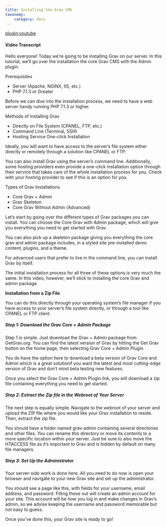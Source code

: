 ```yaml
---
title: Installing the Grav CMS
taxonomy:
    category: docs
---
```


[plugin:youtube](https://www.youtube.com/watch?v=T-3qy6njFAw)

#### Video Transcript

Hello everyone! Today we’re going to be installing Grav on our server. In this tutorial, we’ll go over the installation the core Grav CMS with the Admin plugin.

Prerequisites
* Server (Apache, NGINX, IIS, etc.)
* PHP 7.1.3 or Greater

Before we can dive into the installation process, we need to have a web server handy running PHP 7.1.3 or higher.

Methods of Installing Grav
* Directly on File System (CPANEL, FTP, etc.)
* Command Line (Terminal, SSH)
* Hosting Service One-click Installation

Ideally, you will want to have access to the server’s file system either directly or remotely through a solution like CPANEL or FTP.

You can also install Grav using the server’s command line. Additionally, some hosting providers even provide a one-click installation option through their service that takes care of the whole installation process for you. Check with your hosting provider to see if this is an option for you.

Types of Grav Installations
* Core Grav + Admin
* Grav Skeleton
* Core Grav Without Admin (Advanced)

Let’s start by going over the different types of Grav packages you can install. You can choose the Core Grav with Admin package, which will give you everything you need to get started with Grav.

You can also pick up a skeleton package giving you everything the core grav and admin package includes, in a styled site pre-installed demo content, plugins, and a theme.

For advanced users that prefer to live in the command line, you can install Grav by itself.

The initial installation process for all three of these options is very much the same. In this video, however, we’ll stick to installing the core Grav and admin package.

**Installation from a Zip File**

You can do this directly through your operating system’s file manager if you have access to your server’s file system directly, or through a tool like CPANEL or FTP client.

##### Step 1: Download the Grav Core + Admin Package

Step 1 is simple. Just download the Grav + Admin package from GetGrav.org. You can find the latest version of Grav by hitting the Get Grav button on the home page, then selecting Grav Core + Admin Plugin.

You do have the option here to download a beta version of Grav Core and Admin which is a great solutionif you want the latest and most cutting-edge version of Grav and don’t mind beta testing new features.

Once you select the Grav Core + Admin Plugin link, you will download a zip file containing everything you need to get started.

##### Step 2: Extract the Zip file in the Webroot of Your Server

The next step is equally simple. Navigate to the webroot of your server and upload the ZIP file where you would like your Grav installation to reside. Then, extract the zip file.

You should have a folder named grav-admin containing several directories and other files. You can rename this directory or move its contents to a more specific location within your server. Just be sure to also move the HTACCESS file as it’s important to Grav and is hidden by default on many file managers.

##### Step 3: Set Up the Administrator

Your server-side work is done here. All you need to do now is open your browser and navigate to your new Grav site and set up the administrator.

You should see a page like this, with fields for your username, email address, and password. Filling these out will create an admin account for your site. This account will be how you log in and make changes in Grav’s admin, so we advise keeping the username and password memorable but not easy to guess.

Once you’ve done this, your Grav site is ready to go!
